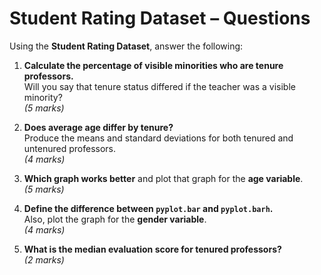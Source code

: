 # Student Rating Dataset – Questions

Using the **Student Rating Dataset**, answer the following:

1. **Calculate the percentage of visible minorities who are tenure professors.**  
   Will you say that tenure status differed if the teacher was a visible minority?  
   *(5 marks)*

2. **Does average age differ by tenure?**  
   Produce the means and standard deviations for both tenured and untenured professors.  
   *(4 marks)*

3. **Which graph works better** and plot that graph for the **age variable**.  
   *(5 marks)*

4. **Define the difference between `pyplot.bar` and `pyplot.barh`.**  
   Also, plot the graph for the **gender variable**.  
   *(4 marks)*

5. **What is the median evaluation score for tenured professors?**  
   *(2 marks)*
